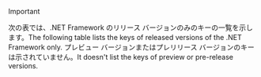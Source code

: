 
> [!IMPORTANT]
> <span data-ttu-id="9edf9-101">次の表では、.NET Framework のリリース バージョンのみのキーの一覧を示します。</span><span class="sxs-lookup"><span data-stu-id="9edf9-101">The following table lists the keys of released versions of the .NET Framework only.</span></span> <span data-ttu-id="9edf9-102">プレビュー バージョンまたはプレリリース バージョンのキーは示されていません。</span><span class="sxs-lookup"><span data-stu-id="9edf9-102">It doesn't list the keys of preview or pre-release versions.</span></span>
